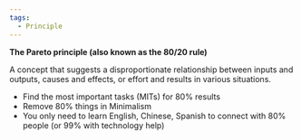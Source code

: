 ```yaml
---
tags:
  - Principle
---
```

**The Pareto principle (also known as the 80/20 rule)**

A concept that suggests a disproportionate relationship between inputs and outputs, causes and effects, or effort and results in various situations.

- Find the most important tasks (MITs) for 80% results
- Remove 80% things in Minimalism
- You only need to learn English, Chinese, Spanish to connect with 80% people (or 99% with technology help)